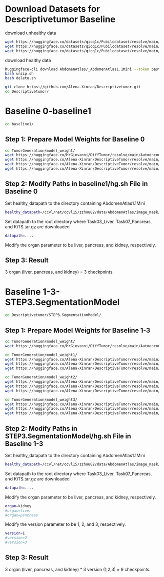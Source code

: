 # Download Datasets for Descriptivetumor Baseline
download unhealthy data
```bash
wget https://huggingface.co/datasets/qicq1c/Pubilcdataset/resolve/main/10_Decathlon/Task03_Liver.tar.gz?download=true # Task03_Liver.tar.gz (28.7 GB)
wget https://huggingface.co/datasets/qicq1c/Pubilcdataset/resolve/main/10_Decathlon/Task07_Pancreas.tar.gz?download=true # Task07_Pancreas.tar.gz (28.7 GB)
wget https://huggingface.co/datasets/qicq1c/Pubilcdataset/resolve/main/05_KiTS.tar.gz # KiTS.tar.gz (28 GB)
```
download healthy data
```bash
huggingface-cli download AbdomenAtlas/_AbdomenAtlas1.1Mini --token paste_your_token_here --repo-type dataset --local-dir .
bash unzip.sh
bash delete.sh
```
```bash
git clone https://github.com/Alena-Xinran/Descriptivetumor.git
cd Descriptivetumor/
```
# Baseline 0-baseline1
```bash
cd baseline1/
```
## Step 1: Prepare Model Weights for Baseline 0
```bash
cd TumorGeneration/model_weight/
wget https://huggingface.co/MrGiovanni/DiffTumor/resolve/main/AutoencoderModel/AutoencoderModel.ckpt
wget https://huggingface.co/Alena-Xinran/DescriptiveTumor/resolve/main/difftumor/liver.pt?download=true
wget https://huggingface.co/Alena-Xinran/DescriptiveTumor/resolve/main/difftumor/pancreas.pt?download=true
wget https://huggingface.co/Alena-Xinran/DescriptiveTumor/resolve/main/difftumor/kidney.pt?download=true
```

## Step 2: Modify Paths in baseline1/hg.sh File in Baseline 0
Set healthy_datapath to the directory containing AbdomenAtlas1.1Mini
```bash
healthy_datapath=/ccvl/net/ccvl15/zzhou82/data/AbdomenAtlas/image_mask/AbdomenAtlas1.1Mini/AbdomenAtlas1.1Mini/
```
Set datapath to the root directory where Task03_Liver, Task07_Pancreas, and KiTS.tar.gz are downloaded
```bash
datapath=....
```
Modify the organ parameter to be liver, pancreas, and kidney, respectively.

## Step 3: Result
3 organ (liver, pancreas, and kidney)  = 3 checkpoints.

# Baseline 1-3-STEP3.SegmentationModel
```bash
cd Descriptivetumor/STEP3.SegmentationModel/
```
## Step 1: Prepare Model Weights for Baseline 1-3
```bash
cd TumorGeneration/model_weight/
wget https://huggingface.co/MrGiovanni/DiffTumor/resolve/main/AutoencoderModel/AutoencoderModel.ckpt
```

```bash
cd TumorGeneration/model_weight1/
wget https://huggingface.co/Alena-Xinran/DescriptiveTumor/resolve/main/descriptivetumor/liver.pt?download=true
wget https://huggingface.co/Alena-Xinran/DescriptiveTumor/resolve/main/descriptivetumor/pancreas.pt?download=true
wget https://huggingface.co/Alena-Xinran/DescriptiveTumor/resolve/main/descriptivetumor/kidney.pt?download=true
```

```bash
cd TumorGeneration/model_weight2/
wget https://huggingface.co/Alena-Xinran/DescriptiveTumor/resolve/main/descriptivetumor2/liver.pt?download=true
wget https://huggingface.co/Alena-Xinran/DescriptiveTumor/resolve/main/descriptivetumor2/pancreas.pt?download=true
wget https://huggingface.co/Alena-Xinran/DescriptiveTumor/resolve/main/descriptivetumor2/kidney.pt?download=true
```

```bash
cd TumorGeneration/model_weight3/
wget https://huggingface.co/Alena-Xinran/DescriptiveTumor/resolve/main/descriptivetumor3/liver.pt?download=true
wget https://huggingface.co/Alena-Xinran/DescriptiveTumor/resolve/main/descriptivetumor3/pancreas.pt?download=true
wget https://huggingface.co/Alena-Xinran/DescriptiveTumor/resolve/main/descriptivetumor3/kidney.pt?download=true
```

## Step 2: Modify Paths in STEP3.SegmentationModel/hg.sh File in Baseline 1-3
Set healthy_datapath to the directory containing AbdomenAtlas1.1Mini
```bash
healthy_datapath=/ccvl/net/ccvl15/zzhou82/data/AbdomenAtlas/image_mask/AbdomenAtlas1.1Mini/AbdomenAtlas1.1Mini/
```
Set datapath to the root directory where Task03_Liver, Task07_Pancreas, and KiTS.tar.gz are downloaded
```bash
datapath=....
```

Modify the organ parameter to be liver, pancreas, and kidney, respectively.
```bash
organ=kidney
#organ=liver
#organ=pancreas
```

Modify the version parameter to be 1, 2, and 3, respectively.
```bash
version=1
#version=2
#version=3
```

## Step 3: Result
3 organ (liver, pancreas, and kidney) * 3 version (1,2,3) = 9 checkpoints.
